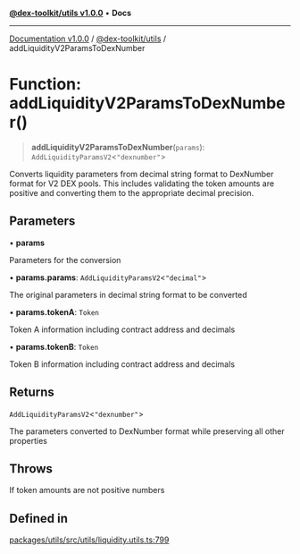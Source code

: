 [**@dex-toolkit/utils v1.0.0**](../README.md) • **Docs**

***

[Documentation v1.0.0](../../../packages.md) / [@dex-toolkit/utils](../README.md) / addLiquidityV2ParamsToDexNumber

# Function: addLiquidityV2ParamsToDexNumber()

> **addLiquidityV2ParamsToDexNumber**(`params`): `AddLiquidityParamsV2`\<`"dexnumber"`\>

Converts liquidity parameters from decimal string format to DexNumber format for V2 DEX pools.
This includes validating the token amounts are positive and converting them to the appropriate decimal precision.

## Parameters

• **params**

Parameters for the conversion

• **params.params**: `AddLiquidityParamsV2`\<`"decimal"`\>

The original parameters in decimal string format to be converted

• **params.tokenA**: `Token`

Token A information including contract address and decimals

• **params.tokenB**: `Token`

Token B information including contract address and decimals

## Returns

`AddLiquidityParamsV2`\<`"dexnumber"`\>

The parameters converted to DexNumber format while preserving all other properties

## Throws

If token amounts are not positive numbers

## Defined in

[packages/utils/src/utils/liquidity.utils.ts:799](https://github.com/niZmosis/dex-toolkit/blob/3d8b41b44787b30fbea5de3ab4737662ffb61bc8/packages/utils/src/utils/liquidity.utils.ts#L799)
